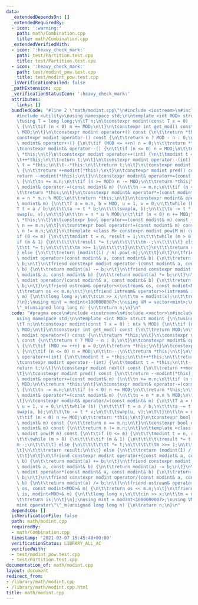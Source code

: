 ```yaml
---
data:
  _extendedDependsOn: []
  _extendedRequiredBy:
  - icon: ':warning:'
    path: math/Combination.cpp
    title: math/Combination.cpp
  _extendedVerifiedWith:
  - icon: ':heavy_check_mark:'
    path: test/Partition.test.cpp
    title: test/Partition.test.cpp
  - icon: ':heavy_check_mark:'
    path: test/modint_pow.test.cpp
    title: test/modint_pow.test.cpp
  _isVerificationFailed: false
  _pathExtension: cpp
  _verificationStatusIcon: ':heavy_check_mark:'
  attributes:
    links: []
  bundledCode: "#line 2 \"math/modint.cpp\"\n#include <iostream>\n#include <vector>\n\
    #include <utility>\nusing namespace std;\n\ntemplate <int MOD> struct modint {\n\
    \tusing T = long long;\n\tT n;\n\tconstexpr modint(const T x = 0) : n(x % MOD)\
    \ {\n\t\tif (n < 0) n += MOD;\n\t}\n\tconstexpr int get_mod() const {\n\t\treturn\
    \ MOD;\n\t}\n\tconstexpr modint operator+() const {\n\t\treturn *this;\n\t}\n\t\
    constexpr modint operator-() const {\n\t\treturn n ? MOD - n : 0;\n\t}\n\tconstexpr\
    \ modint& operator++() {\n\t\tif (MOD <= ++n) n = 0;\n\t\treturn *this;\n\t}\n\
    \tconstexpr modint& operator--() {\n\t\tif (n <= 0) n = MOD;\n\t\tn--;\n\t\treturn\
    \ *this;\n\t}\n\tconstexpr modint operator++(int) {\n\t\tmodint t = *this;\n\t\
    \t++*this;\n\t\treturn t;\n\t}\n\tconstexpr modint operator--(int) {\n\t\tmodint\
    \ t = *this;\n\t\t--*this;\n\t\treturn t;\n\t}\n\tconstexpr modint next() const\
    \ {\n\t\treturn ++modint(*this);\n\t}\n\tconstexpr modint pred() const {\n\t\t\
    return --modint(*this);\n\t}\n\tconstexpr modint& operator+=(const modint& m)\
    \ {\n\t\tn += m.n;\n\t\tif (n >= MOD) n -= MOD;\n\t\treturn *this;\n\t}\n\tconstexpr\
    \ modint& operator-=(const modint& m) {\n\t\tn -= m.n;\n\t\tif (n < 0) n += MOD;\n\
    \t\treturn *this;\n\t}\n\tconstexpr modint& operator*=(const modint& m) {\n\t\t\
    n = n * m.n % MOD;\n\t\treturn *this;\n\t}\n\tconstexpr modint& operator/=(const\
    \ modint& m) {\n\t\tT a = m.n, b = MOD, u = 1, v = 0;\n\t\twhile (b) {\n\t\t\t\
    T t = a / b;\n\t\t\ta -= t * b;\n\t\t\tswap(a, b);\n\t\t\tu -= t * v;\n\t\t\t\
    swap(u, v);\n\t\t}\n\t\tn = n * u % MOD;\n\t\tif (n < 0) n += MOD;\n\t\treturn\
    \ *this;\n\t}\n\tconstexpr bool operator==(const modint& m) const {\n\t\treturn\
    \ n == m.n;\n\t}\n\tconstexpr bool operator!=(const modint& m) const {\n\t\treturn\
    \ n != m.n;\n\t}\n\ttemplate <class M> constexpr modint pow(M m) const {\n\t\t\
    if (0 <= m) {\n\t\t\tmodint t = n, result = 1;\n\t\t\twhile (m > 0) {\n\t\t\t\t\
    if (m & 1) {\n\t\t\t\t\tresult *= t;\n\t\t\t\t\tm--;\n\t\t\t\t} else {\n\t\t\t\
    \t\tt *= t;\n\t\t\t\t\tm >>= 1;\n\t\t\t\t}\n\t\t\t}\n\t\t\treturn result;\n\t\t\
    } else {\n\t\t\treturn (modint(1) / n).pow(-m);\n\t\t}\n\t}\n\tfriend constexpr\
    \ modint operator+(const modint& a, const modint& b) {\n\t\treturn modint(a) +=\
    \ b;\n\t}\n\tfriend constexpr modint operator-(const modint& a, const modint&\
    \ b) {\n\t\treturn modint(a) -= b;\n\t}\n\tfriend constexpr modint operator*(const\
    \ modint& a, const modint& b) {\n\t\treturn modint(a) *= b;\n\t}\n\tfriend constexpr\
    \ modint operator/(const modint& a, const modint& b) {\n\t\treturn modint(a) /=\
    \ b;\n\t}\n\tfriend ostream& operator<<(ostream& os, const modint<MOD>& m) {\n\
    \t\treturn os << m.n;\n\t}\n\tfriend istream& operator>>(istream& is, modint<MOD>&\
    \ m) {\n\t\tlong long x;\n\t\tcin >> x;\n\t\tm = modint(x);\n\t\treturn is;\n\t\
    }\n};\nusing mint = modint<1000000007>;\nusing VM = vector<mint>;\nmint operator\"\
    \"_m(unsigned long long n) {\n\treturn n;\n}\n"
  code: "#pragma once\n#include <iostream>\n#include <vector>\n#include <utility>\n\
    using namespace std;\n\ntemplate <int MOD> struct modint {\n\tusing T = long long;\n\
    \tT n;\n\tconstexpr modint(const T x = 0) : n(x % MOD) {\n\t\tif (n < 0) n +=\
    \ MOD;\n\t}\n\tconstexpr int get_mod() const {\n\t\treturn MOD;\n\t}\n\tconstexpr\
    \ modint operator+() const {\n\t\treturn *this;\n\t}\n\tconstexpr modint operator-()\
    \ const {\n\t\treturn n ? MOD - n : 0;\n\t}\n\tconstexpr modint& operator++()\
    \ {\n\t\tif (MOD <= ++n) n = 0;\n\t\treturn *this;\n\t}\n\tconstexpr modint& operator--()\
    \ {\n\t\tif (n <= 0) n = MOD;\n\t\tn--;\n\t\treturn *this;\n\t}\n\tconstexpr modint\
    \ operator++(int) {\n\t\tmodint t = *this;\n\t\t++*this;\n\t\treturn t;\n\t}\n\
    \tconstexpr modint operator--(int) {\n\t\tmodint t = *this;\n\t\t--*this;\n\t\t\
    return t;\n\t}\n\tconstexpr modint next() const {\n\t\treturn ++modint(*this);\n\
    \t}\n\tconstexpr modint pred() const {\n\t\treturn --modint(*this);\n\t}\n\tconstexpr\
    \ modint& operator+=(const modint& m) {\n\t\tn += m.n;\n\t\tif (n >= MOD) n -=\
    \ MOD;\n\t\treturn *this;\n\t}\n\tconstexpr modint& operator-=(const modint& m)\
    \ {\n\t\tn -= m.n;\n\t\tif (n < 0) n += MOD;\n\t\treturn *this;\n\t}\n\tconstexpr\
    \ modint& operator*=(const modint& m) {\n\t\tn = n * m.n % MOD;\n\t\treturn *this;\n\
    \t}\n\tconstexpr modint& operator/=(const modint& m) {\n\t\tT a = m.n, b = MOD,\
    \ u = 1, v = 0;\n\t\twhile (b) {\n\t\t\tT t = a / b;\n\t\t\ta -= t * b;\n\t\t\t\
    swap(a, b);\n\t\t\tu -= t * v;\n\t\t\tswap(u, v);\n\t\t}\n\t\tn = n * u % MOD;\n\
    \t\tif (n < 0) n += MOD;\n\t\treturn *this;\n\t}\n\tconstexpr bool operator==(const\
    \ modint& m) const {\n\t\treturn n == m.n;\n\t}\n\tconstexpr bool operator!=(const\
    \ modint& m) const {\n\t\treturn n != m.n;\n\t}\n\ttemplate <class M> constexpr\
    \ modint pow(M m) const {\n\t\tif (0 <= m) {\n\t\t\tmodint t = n, result = 1;\n\
    \t\t\twhile (m > 0) {\n\t\t\t\tif (m & 1) {\n\t\t\t\t\tresult *= t;\n\t\t\t\t\t\
    m--;\n\t\t\t\t} else {\n\t\t\t\t\tt *= t;\n\t\t\t\t\tm >>= 1;\n\t\t\t\t}\n\t\t\
    \t}\n\t\t\treturn result;\n\t\t} else {\n\t\t\treturn (modint(1) / n).pow(-m);\n\
    \t\t}\n\t}\n\tfriend constexpr modint operator+(const modint& a, const modint&\
    \ b) {\n\t\treturn modint(a) += b;\n\t}\n\tfriend constexpr modint operator-(const\
    \ modint& a, const modint& b) {\n\t\treturn modint(a) -= b;\n\t}\n\tfriend constexpr\
    \ modint operator*(const modint& a, const modint& b) {\n\t\treturn modint(a) *=\
    \ b;\n\t}\n\tfriend constexpr modint operator/(const modint& a, const modint&\
    \ b) {\n\t\treturn modint(a) /= b;\n\t}\n\tfriend ostream& operator<<(ostream&\
    \ os, const modint<MOD>& m) {\n\t\treturn os << m.n;\n\t}\n\tfriend istream& operator>>(istream&\
    \ is, modint<MOD>& m) {\n\t\tlong long x;\n\t\tcin >> x;\n\t\tm = modint(x);\n\
    \t\treturn is;\n\t}\n};\nusing mint = modint<1000000007>;\nusing VM = vector<mint>;\n\
    mint operator\"\"_m(unsigned long long n) {\n\treturn n;\n}\n"
  dependsOn: []
  isVerificationFile: false
  path: math/modint.cpp
  requiredBy:
  - math/Combination.cpp
  timestamp: '2021-03-07 15:45:48+09:00'
  verificationStatus: LIBRARY_ALL_AC
  verifiedWith:
  - test/modint_pow.test.cpp
  - test/Partition.test.cpp
documentation_of: math/modint.cpp
layout: document
redirect_from:
- /library/math/modint.cpp
- /library/math/modint.cpp.html
title: math/modint.cpp
---
```

